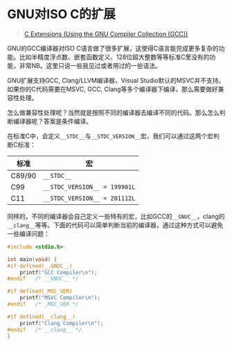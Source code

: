 # GNU对ISO C的扩展

> [C Extensions (Using the GNU Compiler Collection (GCC))](https://gcc.gnu.org/onlinedocs/gcc/C-Extensions.html)

GNU的GCC编译器对ISO C语言做了很多扩展，这使得C语言能完成更多复杂的功能。比如半精度浮点数、嵌套函数定义、128位超大整数等等标准C里没有的功能，非常NB。这里只说一些我见过或者用过的一些语法。

GNU扩展支持GCC, Clang/LLVM编译器，Visual Studio默认的MSVC并不支持。如果你的C代码需要在MSVC, GCC, Clang等多个编译器下编译，那么需要做好兼容性处理。

怎么做兼容性处理呢？当然就是按照不同的编译器去编译不同的代码。那么怎么判断编译器呢？答案是条件编译。

在标准C中，会定义`__STDC__`与`__STDC_VERSION__`宏，我们可以通过这两个宏判断C标准：

| 标准   | 宏                           |
| ------ | ---------------------------- |
| C89/90 | `__STDC__`                   |
| C99    | `__STDC_VERSION__ = 199901L` |
| C11    | `__STDC_VERSION__ = 201112L` |

同样的，不同的编译器会自己定义一些特有的宏，比如GCC的`__GNUC__`，clang的`__clang__`等等。下面的代码可以简单判断当前的编译器，通过这种方式可以避免一些编译问题：

``` C
#include <stdio.h>

int main(void) {
#if defined(__GNUC__)
    printf("GCC Compiler\n");
#endif   /* __GNUC__ */

#if defined(_MSC_VER)
    printf("MSVC Compiler\n");
#endif   /* _MSC_VER */

#if defined(__clang__)
    printf("Clang Compiler\n");
#endif   /* __clang__ */
}

```
